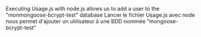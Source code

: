 Executing Usage.js with node.js allows us to add a user to  the "monmongoose-bcrypt-test" database
Lancer le fichier Usage.js avec node nous permet d'ajouter un utilisateur à une BDD nommée "mongoose-bcrypt-test"

